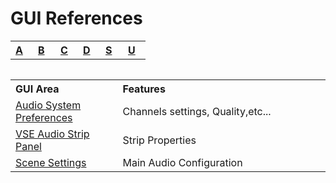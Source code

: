 # GUI References

<table align="center">
<tr>
<th align="left", width="20"><a href="">A</a></th>
<th align="left", width="20"><a href="">B</a></th>
<th align="left", width="20"><a href="">C</a></th>
<th align="left", width="20"><a href="">D</a></th>
<th align="left", width="20"><a href="">S</a></th>
<th align="left", width="20"><a href="">U</a></th>
</tr>
<table>


<table>
<tr>
<th align="left", width="250">GUI Area</th>
<th align="left", width="632">Features</th>
</tr>
<tr>
<td><a href="">Audio System Preferences</a></td>
<td align="left">Channels settings, Quality,etc...</td>
</tr>
<tr>
<td><a href="">VSE Audio Strip Panel</a></td>
<td align="left">Strip Properties</td>
</tr>
<tr>
<td><a href="">Scene Settings</a></td>
<td align="left">Main Audio Configuration</td>
</tr>

</table>
